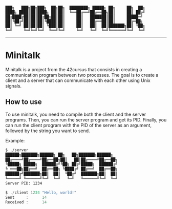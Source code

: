 ```
███╗   ███╗██╗███╗  ██╗██╗  ████████╗ █████╗ ██╗     ██╗  ██╗
████╗ ████║██║████╗ ██║██║  ╚══██╔══╝██╔══██╗██║     ██║ ██╔╝
██╔████╔██║██║██╔██╗██║██║     ██║   ███████║██║     █████═╝
██║╚██╔╝██║██║██║╚████║██║     ██║   ██╔══██║██║     ██╔═██╗
██║ ╚═╝ ██║██║██║ ╚███║██║     ██║   ██║  ██║███████╗██║ ╚██╗
╚═╝     ╚═╝╚═╝╚═╝  ╚══╝╚═╝     ╚═╝   ╚═╝  ╚═╝╚══════╝╚═╝  ╚═╝
```
---
# Minitalk

Minitalk is a project from the 42cursus that consists in creating a communication program between two processes. The goal is to create a client and a server that can communicate with each other using Unix signals.

## How to use

To use minitalk, you need to compile both the client and the server programs. Then, you can run the server program and get its PID. Finally, you can run the client program with the PID of the server as an argument, followed by the string you want to send.

Example:
```sh
$ ./server
██████╗███████╗██████╗ ██╗   ██╗███████╗██████╗
██╔════╝██╔════╝██╔══██╗██║   ██║██╔════╝██╔══██╗
╚█████╗ █████╗  ██████╔╝╚██╗ ██╔╝█████╗  ██████╔╝
╚ ═══██╗██╔══╝  ██╔══██╗ ╚████╔╝ ██╔══╝  ██╔══██╗
██████╔╝███████╗██║  ██║  ╚██╔╝  ███████╗██║  ██║
╚═════╝ ╚══════╝╚═╝  ╚═╝   ╚═╝   ╚══════╝╚═╝  ╚═╝
Server PID: 1234
```
```c
$ ./client 1234 "Hello, world!"
Sent	 :		14
Received :		14
```
